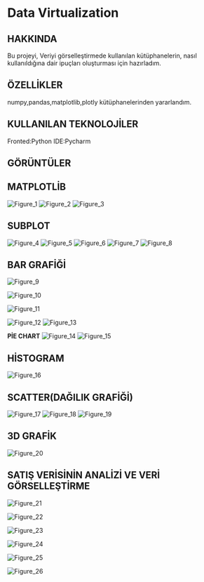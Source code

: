 # Data Virtualization


## HAKKINDA
 Bu projeyi, Veriyi görselleştirmede kullanılan kütüphanelerin, nasıl kullanıldığına dair ipuçları oluşturması için hazırladım.

## ÖZELLİKLER
 numpy,pandas,matplotlib,plotly kütüphanelerinden yararlandım.

## KULLANILAN TEKNOLOJİLER
 Fronted:Python
 IDE:Pycharm

## GÖRÜNTÜLER

 ## MATPLOTLİB
![Figure_1](https://github.com/user-attachments/assets/4dbd3885-8eae-4073-81e2-09342bea4c2d)
![Figure_2](https://github.com/user-attachments/assets/20236b82-562d-47ba-8dc2-80b2cd2025bc)
![Figure_3](https://github.com/user-attachments/assets/c1d52bf9-0f9d-427a-8f1a-17fc73144c43)

  ## SUBPLOT
![Figure_4](https://github.com/user-attachments/assets/f07e25f5-b560-4fd4-88be-de318404b676)
![Figure_5](https://github.com/user-attachments/assets/d245da80-7ba2-40df-ac1e-c801ab9fdc22)
![Figure_6](https://github.com/user-attachments/assets/84cc9c1b-be16-47c0-bfe7-6de1128c27fe)
![Figure_7](https://github.com/user-attachments/assets/6060472b-5602-4702-bb8f-d1e1d8cd59a8)
![Figure_8](https://github.com/user-attachments/assets/0bb04daf-2bc9-4ff3-a0cf-73d71a460a36)

  ## BAR GRAFİĞİ
![Figure_9](https://github.com/user-attachments/assets/624a4fa4-6bf4-4b45-8662-6f6deb98dc08)

![Figure_10](https://github.com/user-attachments/assets/46801df9-1a9c-432e-aaf9-a24722735694)


![Figure_11](https://github.com/user-attachments/assets/e431f1cf-089d-441c-a645-5ce683d99a16)



![Figure_12](https://github.com/user-attachments/assets/6fe8a375-a504-41ec-b8af-61916575fcbc)
![Figure_13](https://github.com/user-attachments/assets/a66af697-e457-493b-8ac2-de3a08e59ddb)


  **PİE CHART**
![Figure_14](https://github.com/user-attachments/assets/c1401693-ff63-4aca-813b-a3425595e492)
![Figure_15](https://github.com/user-attachments/assets/3d1fa57a-4494-4c2a-967e-a66e4af32502)


 ## HİSTOGRAM
![Figure_16](https://github.com/user-attachments/assets/65925f76-476b-435b-b440-37a7dff52534)


  ## SCATTER(DAĞILIK GRAFİĞİ)
![Figure_17](https://github.com/user-attachments/assets/884f9fee-323d-4310-a441-76a8be3fd0f1)
![Figure_18](https://github.com/user-attachments/assets/437f1b08-d12c-46d5-8df3-5bfea4cb31f3)
![Figure_19](https://github.com/user-attachments/assets/6269b369-85c9-49ad-b313-68192b6dceb8)


  ## 3D GRAFİK
![Figure_20](https://github.com/user-attachments/assets/7f146b49-ff11-44f4-9dad-1d71d439673e)

   ## SATIŞ VERİSİNİN ANALİZİ VE VERİ GÖRSELLEŞTİRME
![Figure_21](https://github.com/user-attachments/assets/f0f47106-8289-438a-87e7-f71868f322b8)

![Figure_22](https://github.com/user-attachments/assets/f4c82989-217f-4c9b-9ba3-cce310249630)


![Figure_23](https://github.com/user-attachments/assets/2a32ec50-76ca-457f-8c9f-3a520394f404)

![Figure_24](https://github.com/user-attachments/assets/e4851af5-2ac4-462f-a48a-e18706a75a17)


![Figure_25](https://github.com/user-attachments/assets/19240caa-fcdc-4c6c-985f-904aefb5516d)


![Figure_26](https://github.com/user-attachments/assets/46990ce9-5ec5-4b01-a4be-31b7cf6e82f0)



























